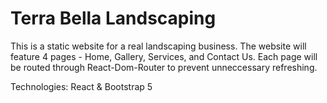 # Terra Bella Landscaping
This is a static website for a real landscaping business. The website will feature 4 pages - Home, Gallery, Services, and Contact Us. Each page will be routed through React-Dom-Router to prevent unneccessary refreshing.

Technologies: React & Bootstrap 5
